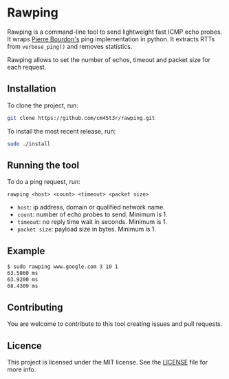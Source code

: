 # Rawping

Rawping is a command-line tool to send lightweight fast ICMP echo probes. It wraps [Pierre Bourdon's](https://pypi.python.org/pypi/ping) ping implementation in python. It extracts RTTs from `verbose_ping()` and removes statistics.

Rawping allows to set the number of echos, timeout and packet size for each request.

## Installation

To clone the project, run:

```bash
git clone https://github.com/cm45t3r/rawping.git
```

To install the most recent release, run:

```bash
sudo ./install
```

## Running the tool

To do a ping request, run:

```
rawping <host> <count> <timeout> <packet size>
```

- `host`: ip address, domain or qualified network name.
- `count`: number of echo probes to send. Minimum is 1.
- `timeout`: no reply time wait in seconds. Minimum is 1.
- `packet size`: payload size in bytes. Minimum is 1.

## Example

```bash
$ sudo rawping www.google.com 3 10 1
63.5860 ms
63.9200 ms
68.4309 ms
```

## Contributing

You are welcome to contribute to this tool creating issues and pull requests.

## Licence

This project is licensed under the MIT license. See the [LICENSE](https://github.com/cm45t3r/rawping/raw/master/LICENSE) file for more info.
